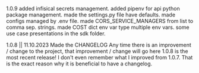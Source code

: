 1.0.9
added infisical secrets management.
added pipenv for api python package management.
made the settings.py file have defaults.
made configs managed by .env file.
made CORS_SERVICE_MANAGERS from list to comma sep. strings.
made COST dict env var type multiple env vars.
some use case presentations in the sdk folder.

1.0.8 || 11.10.2023
Made the CHANGELOG
Any time there is an improvement / change to the project, that improvement /
change will go here
1.0.8 is the most recent release!
I don't even remember what I improved from 1.0.7.
That is the exact reason why it is beneficial to have a changelog.
